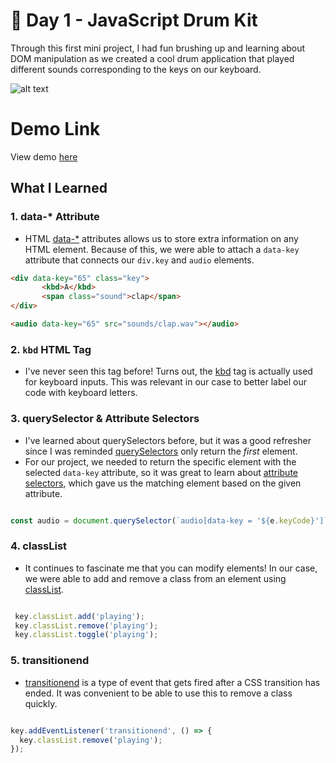 # 🥁 Day 1 - JavaScript Drum Kit 
Through this first mini project, I had fun brushing up and learning about DOM manipulation as we created a cool drum application that played different sounds corresponding to the keys on our keyboard.

![alt text](https://i.ibb.co/qMfXsK8/drumkit.png)

# Demo Link
View demo [here](https://sandaiiyahh.github.io/JavaScript30/01-JavaScript%20Drum%20Kit/index.html)

## What I Learned

### 1. data-* Attribute
 - HTML [data-*](https://developer.mozilla.org/en-US/docs/Learn/HTML/Howto/Use_data_attributes) attributes allows us to store extra information on any HTML element. Because of this, we were able to attach a `data-key` attribute that connects our `div.key` and `audio` elements.
 
 ```html
<div data-key="65" class="key">
        <kbd>A</kbd>
        <span class="sound">clap</span>
</div>

<audio data-key="65" src="sounds/clap.wav"></audio>

```

### 2. `kbd` HTML Tag
  - I've never seen this tag before! Turns out, the [kbd](https://www.w3schools.com/tags/tag_kbd.asp) tag is actually used for keyboard inputs. This was relevant in our case to better label our code with keyboard letters.
  
### 3. querySelector & Attribute Selectors
  - I've learned about querySelectors before, but it was a good refresher since I was reminded [querySelectors](https://developer.mozilla.org/en-US/docs/Web/API/Document/querySelector) only return the *first* element. 
  - For our project, we needed to return the specific element with the selected `data-key` attribute, so it was great to learn about [attribute selectors](https://developer.mozilla.org/en-US/docs/Web/CSS/Attribute_selectors), which gave us the matching element based on the given attribute.
  
  ```javascript
  
  const audio = document.querySelector(`audio[data-key = '${e.keyCode}']`);

  ```
  
  ### 4. classList
   - It continues to fascinate me that you can modify elements! In our case, we were able to add and remove a class from an element using [classList](https://developer.mozilla.org/en-US/docs/Web/API/Element/classList#examples). 
   
   ```javascript
  
    key.classList.add('playing');
    key.classList.remove('playing');
    key.classList.toggle('playing');

   ```
   
   ### 5. transitionend
   - [transitionend](https://developer.mozilla.org/en-US/docs/Web/API/HTMLElement/transitionend_event) is a type of event that gets fired after a CSS transition has ended. It was convenient to be able to use this to remove a class quickly. 
   
   ```javascript
  
   key.addEventListener('transitionend', () => {
     key.classList.remove('playing');
   });

   ```
   
  
  
